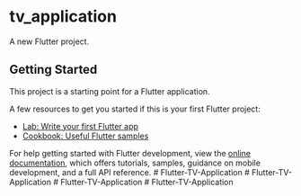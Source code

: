 # tv_application

A new Flutter project.

## Getting Started

This project is a starting point for a Flutter application.

A few resources to get you started if this is your first Flutter project:

- [Lab: Write your first Flutter app](https://docs.flutter.dev/get-started/codelab)
- [Cookbook: Useful Flutter samples](https://docs.flutter.dev/cookbook)

For help getting started with Flutter development, view the
[online documentation](https://docs.flutter.dev/), which offers tutorials,
samples, guidance on mobile development, and a full API reference.
#   F l u t t e r - T V - A p p l i c a t i o n  
 #   F l u t t e r - T V - A p p l i c a t i o n  
 #   F l u t t e r - T V - A p p l i c a t i o n  
 #   F l u t t e r - T V - A p p l i c a t i o n  
 